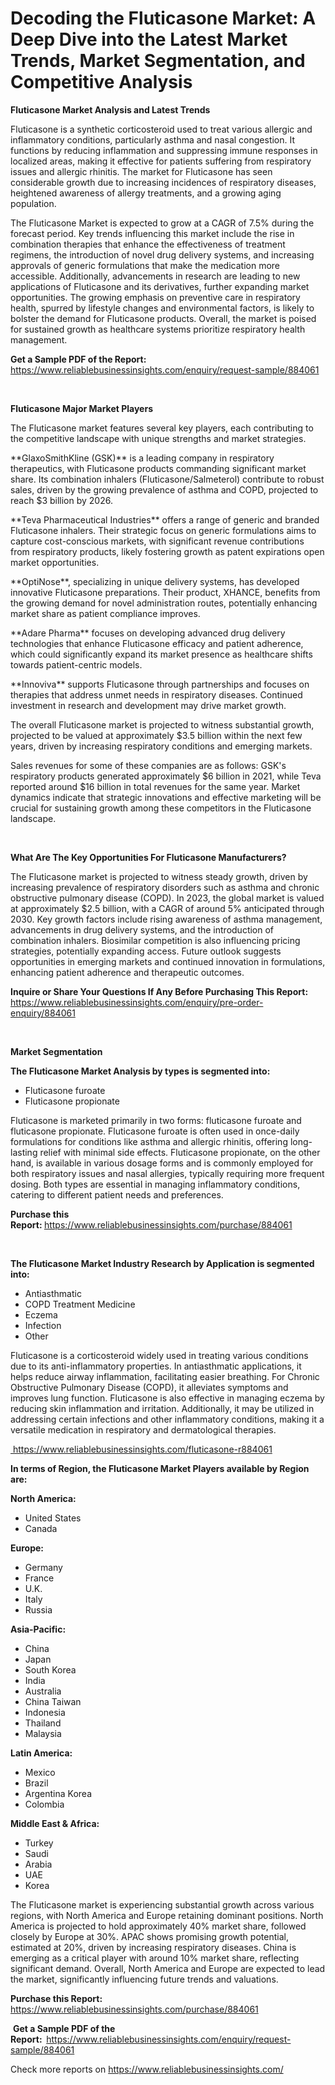 <p><h1>Decoding the Fluticasone Market: A Deep Dive into the Latest Market Trends, Market Segmentation, and Competitive Analysis</h1></p><p><strong>Fluticasone Market Analysis and Latest Trends</strong></p>
<p><p>Fluticasone is a synthetic corticosteroid used to treat various allergic and inflammatory conditions, particularly asthma and nasal congestion. It functions by reducing inflammation and suppressing immune responses in localized areas, making it effective for patients suffering from respiratory issues and allergic rhinitis. The market for Fluticasone has seen considerable growth due to increasing incidences of respiratory diseases, heightened awareness of allergy treatments, and a growing aging population.</p><p>The Fluticasone Market is expected to grow at a CAGR of 7.5% during the forecast period. Key trends influencing this market include the rise in combination therapies that enhance the effectiveness of treatment regimens, the introduction of novel drug delivery systems, and increasing approvals of generic formulations that make the medication more accessible. Additionally, advancements in research are leading to new applications of Fluticasone and its derivatives, further expanding market opportunities. The growing emphasis on preventive care in respiratory health, spurred by lifestyle changes and environmental factors, is likely to bolster the demand for Fluticasone products. Overall, the market is poised for sustained growth as healthcare systems prioritize respiratory health management.</p></p>
<p><strong>Get a Sample PDF of the Report:&nbsp;</strong> <a href="https://www.reliablebusinessinsights.com/enquiry/request-sample/884061?utm_campaign=2446&utm_medium=2&utm_source=Github&utm_content=ia&utm_term=08032025&utm_id=fluticasone">https://www.reliablebusinessinsights.com/enquiry/request-sample/884061</a></p>
<p>&nbsp;</p>
<p><strong>Fluticasone Major Market Players</strong></p>
<p><p>The Fluticasone market features several key players, each contributing to the competitive landscape with unique strengths and market strategies. </p><p>**GlaxoSmithKline (GSK)** is a leading company in respiratory therapeutics, with Fluticasone products commanding significant market share. Its combination inhalers (Fluticasone/Salmeterol) contribute to robust sales, driven by the growing prevalence of asthma and COPD, projected to reach $3 billion by 2026.</p><p>**Teva Pharmaceutical Industries** offers a range of generic and branded Fluticasone inhalers. Their strategic focus on generic formulations aims to capture cost-conscious markets, with significant revenue contributions from respiratory products, likely fostering growth as patent expirations open market opportunities.</p><p>**OptiNose**, specializing in unique delivery systems, has developed innovative Fluticasone preparations. Their product, XHANCE, benefits from the growing demand for novel administration routes, potentially enhancing market share as patient compliance improves.</p><p>**Adare Pharma** focuses on developing advanced drug delivery technologies that enhance Fluticasone efficacy and patient adherence, which could significantly expand its market presence as healthcare shifts towards patient-centric models.</p><p>**Innoviva** supports Fluticasone through partnerships and focuses on therapies that address unmet needs in respiratory diseases. Continued investment in research and development may drive market growth.</p><p>The overall Fluticasone market is projected to witness substantial growth, projected to be valued at approximately $3.5 billion within the next few years, driven by increasing respiratory conditions and emerging markets. </p><p>Sales revenues for some of these companies are as follows: GSK's respiratory products generated approximately $6 billion in 2021, while Teva reported around $16 billion in total revenues for the same year. Market dynamics indicate that strategic innovations and effective marketing will be crucial for sustaining growth among these competitors in the Fluticasone landscape.</p></p>
<p>&nbsp;</p>
<p><strong>What Are The Key Opportunities For Fluticasone Manufacturers?</strong></p>
<p><p>The Fluticasone market is projected to witness steady growth, driven by increasing prevalence of respiratory disorders such as asthma and chronic obstructive pulmonary disease (COPD). In 2023, the global market is valued at approximately $2.5 billion, with a CAGR of around 5% anticipated through 2030. Key growth factors include rising awareness of asthma management, advancements in drug delivery systems, and the introduction of combination inhalers. Biosimilar competition is also influencing pricing strategies, potentially expanding access. Future outlook suggests opportunities in emerging markets and continued innovation in formulations, enhancing patient adherence and therapeutic outcomes.</p></p>
<p><strong>Inquire or Share Your Questions If Any Before Purchasing This Report:</strong> <a href="https://www.reliablebusinessinsights.com/enquiry/pre-order-enquiry/884061?utm_campaign=2446&utm_medium=2&utm_source=Github&utm_content=ia&utm_term=08032025&utm_id=fluticasone">https://www.reliablebusinessinsights.com/enquiry/pre-order-enquiry/884061</a></p>
<p>&nbsp;</p>
<p><strong>Market Segmentation</strong></p>
<p><strong>The Fluticasone Market Analysis by types is segmented into:</strong></p>
<p><ul><li>Fluticasone furoate</li><li>Fluticasone propionate</li></ul></p>
<p><p>Fluticasone is marketed primarily in two forms: fluticasone furoate and fluticasone propionate. Fluticasone furoate is often used in once-daily formulations for conditions like asthma and allergic rhinitis, offering long-lasting relief with minimal side effects. Fluticasone propionate, on the other hand, is available in various dosage forms and is commonly employed for both respiratory issues and nasal allergies, typically requiring more frequent dosing. Both types are essential in managing inflammatory conditions, catering to different patient needs and preferences.</p></p>
<p><strong>Purchase this Report:&nbsp;</strong><a href="https://www.reliablebusinessinsights.com/purchase/884061?utm_campaign=2446&utm_medium=2&utm_source=Github&utm_content=ia&utm_term=08032025&utm_id=fluticasone">https://www.reliablebusinessinsights.com/purchase/884061</a></p>
<p>&nbsp;</p>
<p><strong>The Fluticasone Market Industry Research by Application is segmented into:</strong></p>
<p><ul><li>Antiasthmatic</li><li>COPD Treatment Medicine</li><li>Eczema</li><li>Infection</li><li>Other</li></ul></p>
<p><p>Fluticasone is a corticosteroid widely used in treating various conditions due to its anti-inflammatory properties. In antiasthmatic applications, it helps reduce airway inflammation, facilitating easier breathing. For Chronic Obstructive Pulmonary Disease (COPD), it alleviates symptoms and improves lung function. Fluticasone is also effective in managing eczema by reducing skin inflammation and irritation. Additionally, it may be utilized in addressing certain infections and other inflammatory conditions, making it a versatile medication in respiratory and dermatological therapies.</p></p>
<p><a href="https://www.reliablebusinessinsights.com/fluticasone-r884061?utm_campaign=2446&utm_medium=2&utm_source=Github&utm_content=ia&utm_term=08032025&utm_id=fluticasone">&nbsp;https://www.reliablebusinessinsights.com/fluticasone-r884061</a></p>
<p><strong>In terms of Region, the Fluticasone Market Players available by Region are:</strong></p>
<p>
    <p> <strong> North America: </strong>
        <ul>
            <li>United States</li>
            <li>Canada</li>
        </ul>
        </p> 
    <p> <strong> Europe: </strong>
        <ul>
            <li>Germany</li>
            <li>France</li>
            <li>U.K.</li>
            <li>Italy</li>
            <li>Russia</li>
        </ul>
        </p> 
    <p> <strong> Asia-Pacific: </strong>
        <ul>
            <li>China</li>
            <li>Japan</li>
            <li>South Korea</li>
            <li>India</li>
            <li>Australia</li>
            <li>China Taiwan</li>
            <li>Indonesia</li>
            <li>Thailand</li>
            <li>Malaysia</li>
        </ul>
        </p> 
    <p> <strong> Latin America: </strong>
        <ul>
            <li>Mexico</li>
            <li>Brazil</li>
            <li>Argentina Korea</li>
            <li>Colombia</li>
        </ul>
        </p> 
    <p> <strong> Middle East & Africa: </strong>
        <ul>
            <li>Turkey</li>
            <li>Saudi</li>
            <li>Arabia</li>
            <li>UAE</li>
            <li>Korea</li>
        </ul>
    </p>
    </p>
<p><p>The Fluticasone market is experiencing substantial growth across various regions, with North America and Europe retaining dominant positions. North America is projected to hold approximately 40% market share, followed closely by Europe at 30%. APAC shows promising growth potential, estimated at 20%, driven by increasing respiratory diseases. China is emerging as a critical player with around 10% market share, reflecting significant demand. Overall, North America and Europe are expected to lead the market, significantly influencing future trends and valuations.</p></p>
<p><strong>Purchase this Report: </strong><a href="https://www.reliablebusinessinsights.com/purchase/884061?utm_campaign=2446&utm_medium=2&utm_source=Github&utm_content=ia&utm_term=08032025&utm_id=fluticasone">https://www.reliablebusinessinsights.com/purchase/884061</a></p>
<p>&nbsp;<strong>Get a Sample PDF of the Report:&nbsp;&nbsp;</strong><a href="https://www.reliablebusinessinsights.com/enquiry/request-sample/884061?utm_campaign=2446&utm_medium=2&utm_source=Github&utm_content=ia&utm_term=08032025&utm_id=fluticasone">https://www.reliablebusinessinsights.com/enquiry/request-sample/884061</a></p>
<p><strong></strong></p>
<p>Check more reports on <a href="https://www.reliablebusinessinsights.com/?utm_campaign=2446&utm_medium=2&utm_source=Github&utm_content=ia&utm_term=08032025&utm_id=fluticasone">https://www.reliablebusinessinsights.com/</a></p>